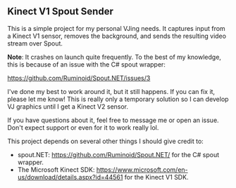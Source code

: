 ## Kinect V1 Spout Sender
This is a simple project for my personal VJing needs.
It captures input from a Kinect V1 sensor, removes the background, and sends the resulting video stream over Spout.

**Note**: It crashes on launch quite frequently. To the best of my knowledge, this is because of an issue with the C# spout wrapper:

https://github.com/Ruminoid/Spout.NET/issues/3

I've done my best to work around it, but it still happens. If you can fix it, please let me know!
This is really only a temporary solution so I can develop VJ graphics until I get a Kinect V2 sensor.

If you have questions about it, feel free to message me or open an issue. Don't expect support or even for it to work really lol.

This project depends on several other things I should give credit to:
- spout.NET: https://github.com/Ruminoid/Spout.NET/ for the C# spout wrapper.
- The Microsoft Kinect SDK: https://www.microsoft.com/en-us/download/details.aspx?id=44561 for the Kinect V1 SDK.

